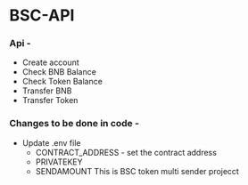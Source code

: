 # BSC-API

### Api - 
- Create account
- Check BNB Balance
- Check Token Balance
- Transfer BNB
- Transfer Token

### Changes to be done in code - 
- Update .env file 
    - CONTRACT_ADDRESS - set the contract address
    - PRIVATEKEY
    - SENDAMOUNT
This is BSC token multi sender projecct  
